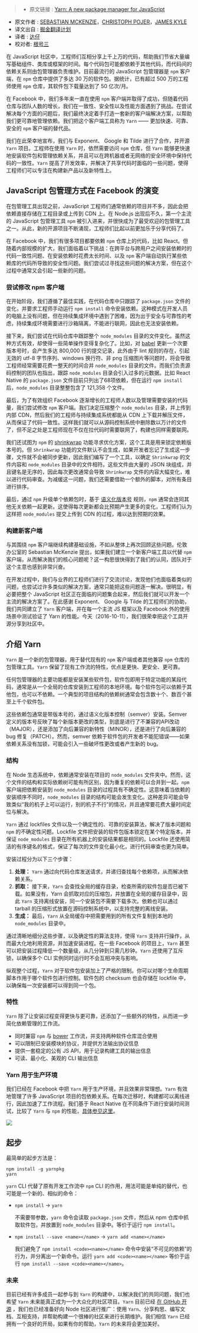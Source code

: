 >* 原文链接 : [Yarn: A new package manager for JavaScript](https://code.facebook.com/posts/1840075619545360)
* 原文作者 : [SEBASTIAN MCKENZIE](https://www.facebook.com/sebmck)，[CHRISTOPH POJER](https://www.facebook.com/cpojer)，[JAMES KYLE](https://www.facebook.com/thejameskyle)
* 译文出自 : [掘金翻译计划](https://github.com/xitu/gold-miner)
* 译者 : [达仔](https://github.com/Zhangjd)
* 校对者: [根号三](https://github.com/sqrthree) 


在 JavaScript 社区中，工程师们互相分享上千上万的代码，帮助我们节省大量编写基础组件、类库或框架的时间。每个代码包可能都依赖于其他代码，而代码间的依赖关系则由包管理器负责维护。目前最流行的 JavaScript 包管理器是 `npm` 客户端，在 `npm` 仓库中提供了多达 30 万的软件包。据统计，已有超过 500 万的工程师使用 `npm` 仓库，其软件包下载量达到了 50 亿次/月。

在 Facebook 中，我们多年来一直在使用 `npm` 客户端并取得了成功，但随着代码仓库与团队人数的增长，我们在一致性、安全性以及性能方面遇到了挑战。在尝试解决每个方面的问题后，我们最终决定着手打造一套新的客户端解决方案，以帮助我们更可靠地管理依赖。我们把这个客户端工具称为 `Yarn` —— 更加快速、可靠、安全的 `npm` 客户端的替代品。

我们在此荣幸地宣布，我们与 Exponent、 Google 和 Tilde 进行了合作，并开源 `Yarn` 项目。工程师在使用 `Yarn` 时，依然需要访问 `npm` 仓库，但 `Yarn` 能够更快速地安装软件包和管理依赖关系，并且可以在跨机器或者无网络的安全环境中保持代码的一致性。`Yarn` 提高了开发效率，并解决了共享代码时面临的一些问题，使得工程师们可以专注在构建新产品以及新特性上。

## JavaScript 包管理方式在 Facebook 的演变

在包管理工具出现之前，JavaScript 工程师们通常依赖的项目并不多，因此会把依赖直接存储在工程目录或上传到 CDN 上。在 Node.js 出现后不久，第一个主流的 JavaScript 包管理工具 `npm` 被引入进来，并很快成为了最受欢迎的包管理工具之一。从此，新的开源项目不断涌现，工程师们比起以前更加乐于分享代码了。

在 Facebook 中，我们有很多项目都要依赖 `npm` 仓库上的代码，比如 React。但随着内部规模的扩大，我们面临着以下挑战：在跨平台与跨用户之间安装依赖时的代码一致性问题、在安装依赖时花费太长时间、以及 `npm` 客户端自动执行某些依赖库的代码所导致的安全性问题。我们尝试过寻找这些问题的解决方案，但在这个过程中通常又会引起一些新的问题。

### 尝试修改 npm 客户端

在开始阶段，我们遵循了最佳实践，在代码仓库中只跟踪了 `package.json` 文件的变化，并要求工程师手动运行 `npm install` 命令安装依赖。这种模式在开发人员的电脑上没有问题，但在持续集成环境中遇到了困难，因为出于安全与可靠性的考虑，持续集成环境需要进行沙箱隔离，不能进行联网，因此也无法安装依赖。

接下来，我们尝试在代码仓库中跟踪整个 `node_modules` 目录的文件变化。虽然这种方式有效，却使得一些简单操作变得复杂化了。比如，对 [babel](https://babeljs.io/) 更新一个次要版本号时，会产生多达 800,000 行的提交记录，此外由于 lint 规则的存在，引起无效的 utf-8 字节序列、windows 换行符、非 png 压缩图片等问题时，将会导致工程师经常需要花费一整天的时间合并 `node_modules` 目录的文件。而我们负责源码控制的团队也指出，跟踪 `node_modules` 目录会引入过多的元数据。比如 React Native 的 `package.json` 文件目前只列出了68项依赖，但在运行 `npm install` 后，`node_modules` 目录整整包含了 121,358 个文件。

最后，为了有效组织 Facebook 逐渐增长的工程师人数以及管理需要安装的代码量，我们尝试修改 `npm` 客户端。我们决定压缩整个 `node_modules` 目录，并上传到内部 CDN，然后我们的工程师与持续集成系统都能从 CDN 上下载并解压文件，从而保证了代码一致性。这样我们就可以从源码控制系统中删除数以万计的文件了，但不足之处是工程师现在不仅在拉代码时需要联网了，构建也同样需要联网。

我们还试图为 `npm` 的 [shrinkwrap](https://docs.npmjs.com/cli/shrinkwrap) 功能寻求优化方案，这个工具是用来锁定依赖版本号的。但 `Shrinkwrap` 功能的文件默认不会生成，如果开发者忘记了生成这一步骤，文件就不会被同步更新，因此我们编写了一个工具，以确定  `Shrinkwrap` 的文件内容和 `node_modules` 目录中的文件相符。这些文件由大量的 JSON 块组成，并且键名是无序的，因此每次更改通常会导致 `Shrinkwrap` 文件的内容大幅变化，难以进行代码审查。为减缓这一问题，我们还需要借助一个额外的脚本，对所有条目进行排序。

最后，通过 `npm` 升级单个依赖包时，基于 [语义化版本号](http://semver.org/) 规则，`npm` 通常会连同其他无关依赖一起更新。这使得每次更新都会比预期产生更多的变化，工程师们认为这样把 `node_modules` 提交上传到 CDN 的过程，难以达到预期的效果。

### 构建新客户端

与其围绕 `npm` 客户端继续构建基础设施，不如从整体上再次回顾这些问题。伦敦办公室的 Sebastian McKenzie 提出，如果我们建立一个新客户端工具以代替 `npm` 客户端，从而解决我们的核心问题呢？这一构思很快得到了我们的认同，团队对于这个主意也感到非常兴奋。

在开发过程中，我们与业界的工程师们进行了交流讨论，发现他们也面临着类似的问题，也尝试过许多类似的解决方案，通常只能把这些问题逐一解决。很明显，有必要把整个 JavaScript 社区正在面临的问题集合起来，然后我们就可以开发一个主流的解决方案了。在此感谢 Exponent、 Google 与 Tilde 的工程师们的协助，我们共同建立了 `Yarn` 客户端，并在每一个主流 JS 框架以及 Facebook 外的使用场景中测试验证了 Yarn 的性能。今天（2016-10-11），我们很荣幸把这个工具开源分享到社区中。

## 介绍 Yarn

`Yarn` 是一个新的包管理器，用于替代现有的 `npm` 客户端或者其他兼容 `npm` 仓库的包管理工具。`Yarn` 保留了现有工作流的特性，优点是更快、更安全、更可靠。

任何包管理器的主要功能都是安装某些软件包，软件包即用于特定功能的某段代码，通常是从一个全局的仓库安装到工程师的本地环境。每个软件包可以依赖于其他包，也可以不依赖。一个典型的项目结构的依赖树通常会包含数十个、数百个甚至上千个软件包。

这些依赖包通常是带版本号的，通过语义化版本控制（semver）安装。Semver 定义的版本号反映了每个新版本更改的类型，到底是进行了不兼容的API改动（MAJOR），还是添加了向后兼容的新特性（MINOR），还是进行了向后兼容的 bug 修复（PATCH）。然而，semver 依赖于软件包的开发者不能犯错误——如果依赖关系没有加锁，可能会引入一些破坏性更改或者产生新的 bug。

### 结构

在 Node 生态系统中，依赖通常安装在项目的 `node_modules` 文件夹中。然而，这个文件的结构和实际依赖树可能有所区别，因为重复的依赖可以合并到一起。`npm` 客户端把依赖安装到 `node_modules` 目录的过程具有不确定性。这意味着当依赖的安装顺序不同时，`node_modules` 目录的结构可能会发生变化。这种差异可能会导致类似“我的机子上可以运行，别的机子不行”的情况，并且通常要花费大量时间定位与解决。

`Yarn` 通过 lockfiles 文件以及一个确定性的、可靠的安装算法，解决了版本问题和 `npm` 的不确定性问题。Lockfile 文件把安装的软件包版本锁定在某个特定版本，并保证 `node_modules` 目录在所有机器上的安装结果都是相同的。Lockfile 还使用简洁的有序键名的格式，保证了每次的文件变化最小化，进行代码审查也更为简单。

安装过程分为以下三个步骤：

1. **处理：** `Yarn` 通过向代码仓库发送请求，并递归查找每个依赖项，从而解决依赖关系。
2. **抓取：** 接下来，`Yarn` 会查找全局的缓存目录，检查所需的软件包是否已被下载。如果没有，Yarn 会抓取对应的压缩包，并放置在全局的缓存目录中，因此 `Yarn` 支持离线安装，同一个安装包不需要下载多次。依赖也可以通过 tarball 的压缩形式放置在源码控制系统中，以支持完整的离线安装。
3. **生成：** 最后，`Yarn` 从全局缓存中把需要用到的所有文件复制到本地的 `node_modules` 目录中。

通过清晰地细分这些步骤，以及确定性的算法支持，使得 `Yarn` 支持并行操作，从而最大化地利用资源，并加速安装进程。在一些 Facebook 的项目上，`Yarn` 甚至可以把安装过程降低一个数量级，从几分钟到只需几秒钟。`Yarn` 还使用了互斥锁，以确保多个 CLI 实例同时运行时不会互相冲突与影响。

纵观整个过程，`Yarn` 对于软件包安装加上了严格的限制。你可以对哪个生命周期脚本作用于哪个软件包进行控制。软件包的 checksum 也会存储在 lockfile 中，以确保每一次安装都可以得到同一个包。

### 特性

`Yarn` 除了让安装过程变得更快与更可靠，还添加了一些额外的特性，从而进一步简化依赖管理的工作流。

*   同时兼容 `npm` 与  [bower](https://bower.io/) 工作流，并支持两种软件仓库混合使用
*   可以限制已安装模块的协议，并提供方法输出协议信息
*   提供一套稳定的公有 JS API，用于记录构建工具的输出信息
*   可读、最小化、美观的 CLI 输出信息

### Yarn 用于生产环境

我们已经在 Facebook 中把 `Yarn` 用于生产环境，并且效果非常理想。`Yarn` 有效地管理了许多 JavaScript 项目的包依赖关系。在每次迁移时，构建都可以离线进行，因此加速了工作流程。我们基于 React Native 在不同条件下进行安装时间测试，比较了 `Yarn` 与 `npm` 的性能，[具体参见这里](https://yarnpkg.com/en/compare)。

![](http://ww4.sinaimg.cn/large/5ef54d60jw1f8p8iy84s9g20nj05ldjm.gif)

## 起步

最简单的起步方法是：

    npm install -g yarnpkg
    yarn

`yarn` CLI 代替了原有开发工作流中 `npm` CLI 的作用，用法可能是单纯的替代，也可能是一个新的、相似的命令：

*   `npm install` → `yarn`

    不需要带参数，`yarn` 命令会读取 `package.json` 文件，然后从 npm 仓库中抓取软件包，并放置到 `node_modules` 目录中。等价于运行 `npm install`。
*   `npm install --save <name></name>` → `yarn add <name></name>`

    我们避免了 `npm install <code><name></name>` 命令中安装“不可见的依赖”的行为，并分离出一个新命令。运行 `yarn add <code><name></name>` 等价于运行 `npm install --save <code><name></name>`。

### 未来

目前已经有许多成员一起参与到 `Yarn` 的构建中，以解决我们的共同问题，我们也希望 `Yarn` 未来能真正成为一个大众化的社区项目。`Yarn` 目前已经 [在 GitHub 开源](https://github.com/yarnpkg/yarn) ，我们也已经准备好向 Node 社区进行推广：使用 `Yarn`、分享构思、编写文档、互相支持，并帮助构建一个很棒的社区来进行长期维护。我们相信 `Yarn` 已经拥有一个良好的开局，如果有你的帮助，`Yarn` 的未来将会更加美好。
